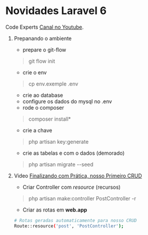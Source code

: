 # Novidades Laravel 6

Code Experts [Canal no Youtube](http://youtube.com/CodeExpertsLearning).

1. Prepanando o ambiente
    + prepare o git-flow
    > git flow init
    + crie o env 
    > cp env.exemple .env
    + crie ao database
    + configure os dados do mysql no .env
    + rode o composer
    > composer install*
    + crie a chave
    > php artisan key:generate
    + crie as tabelas e com o dados (demorado)
    > php artisan migrate --seed


1. Video [Finalizando com Prática, nosso Primeiro CRUD](https://www.youtube.com/watch?v=sWI0o-KeVmc&list=PLswa9HeoJUq_4_JRdmfHj5Z2Ssq3LUqL0&index=6)
    + Criar Controller com *resource* (recursos)
    > php artisan make:controller PostController -r
    + Criar as rotas em **web.app**
    ```sh
    # Rotas geradas automaticamente para nosso CRUD
    Route::resource('post', 'PostController');
    ```
